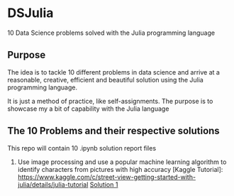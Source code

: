 # DSJulia
10 Data Science problems solved with the Julia programming language

## Purpose
The idea is to tackle 10 different problems in data science and arrive at a reasonable, creative, efficient and beautiful solution using the Julia programming language. 

It is just a method of practice, like self-assignments.
The purpose is to showcase my a bit of capability with the Julia language

## The 10 Problems and their respective solutions
This repo will contain 10 .ipynb solution report files

1. Use image processing and use a popular machine learning algorithm to identify characters from pictures with high accuracy
[Kaggle Tutorial]: https://www.kaggle.com/c/street-view-getting-started-with-julia/details/julia-tutorial
[Solution 1](../blob/master/JuliaSolution#1.ipynb)
